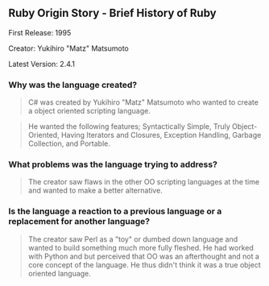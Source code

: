 ## Ruby Origin Story - Brief History of Ruby
First Release: 1995

Creator: Yukihiro "Matz" Matsumoto

Latest Version: 2.4.1

### Why was the language created?

> C# was created by Yukihiro "Matz" Matsumoto who wanted to create a object oriented scripting language. 

> He wanted the following features; Syntactically Simple, Truly Object-Oriented, Having Iterators and Closures, Exception Handling, Garbage Collection, and Portable.

### What problems was the language trying to address?
> The creator saw flaws in the other OO scripting languages at the time and wanted to make a better alternative.
    
### Is the language a reaction to a previous language or a replacement for another language?
> The creator saw Perl as a "toy" or dumbed down language and wanted to build something much more fully fleshed. He had worked with Python and but perceived that OO was an afterthought and not a core concept of the language. He thus didn't think it was a true object oriented language.
